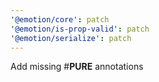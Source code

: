 ```yaml
---
'@emotion/core': patch
'@emotion/is-prop-valid': patch
'@emotion/serialize': patch
---
```


Add missing #**PURE** annotations
